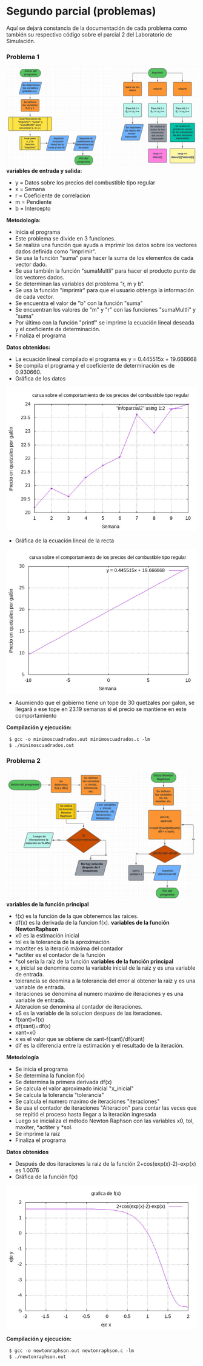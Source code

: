 # Segundo parcial (problemas)

Aquí se dejará constancia de la documentación de cada problema como también su respectivo código sobre el parcial 2 del Laboratorio de Simulación.

### Problema 1
![Problema 1](Imagenes/Diagraflujos.JPG)
**variables de entrada y salida:**

- y = Datos sobre los precios del combustible tipo regular
- x = Semana
- r = Coeficiente de correlacion
- m = Pendiente
- b = Intercepto

**Metodología:**
- Inicia el programa
- Este problema se divide en 3 funciones.
- Se realiza una función que ayuda a imprimir los datos sobre los vectores dados definida como "imprimir".
- Se usa la función "suma" para hacer la suma de los elementos de cada vector dado.
- Se usa también la función "sumaMultli" para hacer el producto punto de los vectores dados.
- Se determinan las variables del problema "r, m y b".
- Se usa la función "imprimir" para que el usuario obtenga la información de cada vector.
- Se encuentra el valor de "b" con la función "suma"
- Se encuentran los valores de "m" y "r" con las funciones "sumaMultli" y "suma"
- Por último con la función "printf" se imprime la ecuación lineal deseada y el coeficiente de determinación.
- Finaliza el programa

**Datos obtenidos:**
- La ecuación lineal compilado el programa es y = 0.445515x + 19.666668
- Se compila el programa y el coeficiente de determinación es de 0.930660.
- Gráfica de los datos

![Problema 1](Imagenes/Curva1a.jpeg)

- Gráfica de la ecuación lineal de la recta

![Problema 1](Imagenes/Curva1b.jpeg)

- Asumiendo que el gobierno tiene un tope de 30 quetzales por galon, se llegará a ese tope en 23.19 semanas si el precio se mantiene en este comportamiento


**Compilación y ejecución:**
```
 $ gcc -o minimoscuadrados.out minimoscuadrados.c -lm
 $ ./minimoscuadrados.out
 ```

 ### Problema 2
 ![Problema 1](Imagenes/Diagraflujos2.JPG)
**variables de la función principal**
 - f(x) es la función de la que obtenemos las raices.
- df(x) es la derivada de la funcion f(x).
**variables de la función NewtonRaphson**
- x0 es la estimación inicial
- tol es la tolerancia de la aproximación
- maxtiter es la iteració máxima del contador
- *actiter es el contador de la función
- *sol sería la raíz de la función
**variables de la función principal**
- x_inicial se denomina como la variable inicial de la raiz y es una variable de entrada.
- tolerancia se deomina a la tolerancia del error al obtener la raiz y es una variable de entrada.
- iteraciones se denomina al numero maximo de iteraciones y es una variable de entrada.
- Aiteracion se denomina al contador de iteraciones.
- xS es la variable de la solucion despues de las iteraciones.
- f(xant)=f(x) 
- df(xant)=df(x)
- xant=x0
- x es el valor que se obtiene de xant-f(xant)/df(xant)
- dif es la diferencia entre la estimación y el resultado de la iteración.

**Metodología**
- Se inicia el programa 
- Se determina la funcion f(x)
- Se determina la primera derivada df(x)
- Se calcula el valor aproximado inicial "x_inicial"
- Se calcula la tolerancia "tolerancia"
- Se calcula el numero maximo de iteraciones "iteraciones"
- Se usa el contador de iteraciones "Aiteracion" para contar las veces que se repitió el proceso hasta llegar a la iteración ingresada
- Luego se inicializa el método Newton Raphson con las variables x0, tol, maxiter, *actiter y *sol.
- Se imprime la raiz
- Finaliza el programa

**Datos obtenidos**
- Después de dos iteraciones la raiz de la función 2+cos(exp(x)-2)-exp(x) es 1.0076
- Gráfica de la función f(x)

![Problema 1](Imagenes/Curva2.jpeg)




**Compilación y ejecución:**
```
 $ gcc -o newtonraphson.out newtonraphson.c -lm
 $ ./newtonraphson.out
 ```
